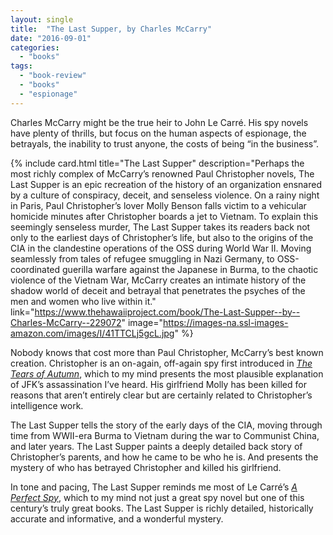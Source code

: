 ```yaml
---
layout: single
title:  "The Last Supper, by Charles McCarry"
date: "2016-09-01"
categories: 
  - "books"
tags: 
  - "book-review"
  - "books"
  - "espionage"
---
```


Charles McCarry might be the true heir to John Le Carré. His spy novels have plenty of thrills, but focus on the human aspects of espionage, the betrayals, the inability to trust anyone, the costs of being “in the business”.

{% include card.html
   title="The Last Supper"
   description="Perhaps the most richly complex of McCarry’s renowned Paul Christopher novels, The Last Supper is an epic recreation of the history of an organization ensnared by a culture of conspiracy, deceit, and senseless violence. On a rainy night in Paris, Paul Christopher’s lover Molly Benson falls victim to a vehicular homicide minutes after Christopher boards a jet to Vietnam. To explain this seemingly senseless murder, The Last Supper takes its readers back not only to the earliest days of Christopher’s life, but also to the origins of the CIA in the clandestine operations of the OSS during World War II. Moving seamlessly from tales of refugee smuggling in Nazi Germany, to OSS-coordinated guerilla warfare against the Japanese in Burma, to the chaotic violence of the Vietnam War, McCarry creates an intimate history of the shadow world of deceit and betrayal that penetrates the psyches of the men and women who live within it."
   link="https://www.thehawaiiproject.com/book/The-Last-Supper--by--Charles-McCarry--229072"
   image="https://images-na.ssl-images-amazon.com/images/I/41TTCLj5gcL.jpg"
%}


Nobody knows that cost more than Paul Christopher, McCarry’s best known creation. Christopher is an on-again, off-again spy first introduced in [_The Tears of Autumn_](https://www.thehawaiiproject.com/book/The-Tears-of-Autumn--by--Charles-McCarry--9206), which to my mind presents the most plausible explanation of JFK’s assassination I’ve heard. His girlfriend Molly has been killed for reasons that aren’t entirely clear but are certainly related to Christopher’s intelligence work.

The Last Supper tells the story of the early days of the CIA, moving through time from WWII-era Burma to Vietnam during the war to Communist China, and later years. The Last Supper paints a deeply detailed back story of Christopher’s parents, and how he came to be who he is. And presents the mystery of who has betrayed Christopher and killed his girlfriend.

In tone and pacing, The Last Supper reminds me most of Le Carré’s [_A Perfect Spy_](https://www.thehawaiiproject.com/book/A-Perfect-Spy--by--John-le-Carre--30245), which to my mind not just a great spy novel but one of this century’s truly great books. The Last Supper is richly detailed, historically accurate and informative, and a wonderful mystery.

